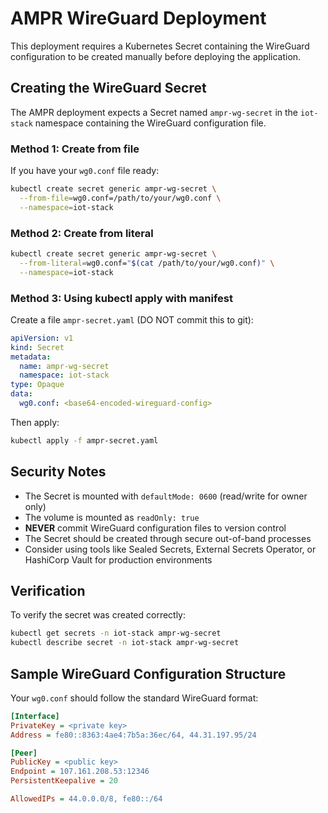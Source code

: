# AMPR WireGuard Deployment

This deployment requires a Kubernetes Secret containing the WireGuard configuration to be created manually before deploying the application.

## Creating the WireGuard Secret

The AMPR deployment expects a Secret named `ampr-wg-secret` in the `iot-stack` namespace containing the WireGuard configuration file.

### Method 1: Create from file

If you have your `wg0.conf` file ready:

```bash
kubectl create secret generic ampr-wg-secret \
  --from-file=wg0.conf=/path/to/your/wg0.conf \
  --namespace=iot-stack
```

### Method 2: Create from literal

```bash
kubectl create secret generic ampr-wg-secret \
  --from-literal=wg0.conf="$(cat /path/to/your/wg0.conf)" \
  --namespace=iot-stack
```

### Method 3: Using kubectl apply with manifest

Create a file `ampr-secret.yaml` (DO NOT commit this to git):

```yaml
apiVersion: v1
kind: Secret
metadata:
  name: ampr-wg-secret
  namespace: iot-stack
type: Opaque
data:
  wg0.conf: <base64-encoded-wireguard-config>
```

Then apply:
```bash
kubectl apply -f ampr-secret.yaml
```

## Security Notes

- The Secret is mounted with `defaultMode: 0600` (read/write for owner only)
- The volume is mounted as `readOnly: true`
- **NEVER** commit WireGuard configuration files to version control
- The Secret should be created through secure out-of-band processes
- Consider using tools like Sealed Secrets, External Secrets Operator, or HashiCorp Vault for production environments

## Verification

To verify the secret was created correctly:

```bash
kubectl get secrets -n iot-stack ampr-wg-secret
kubectl describe secret -n iot-stack ampr-wg-secret
```

## Sample WireGuard Configuration Structure

Your `wg0.conf` should follow the standard WireGuard format:

```ini
[Interface]
PrivateKey = <private key>
Address = fe80::8363:4ae4:7b5a:36ec/64, 44.31.197.95/24

[Peer]
PublicKey = <public key>
Endpoint = 107.161.208.53:12346
PersistentKeepalive = 20

AllowedIPs = 44.0.0.0/8, fe80::/64
```

